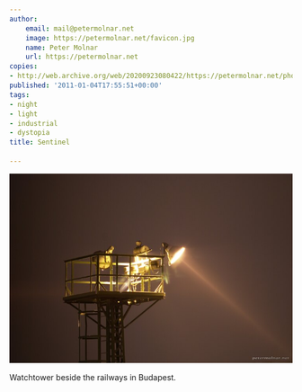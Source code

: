 ```yaml
---
author:
    email: mail@petermolnar.net
    image: https://petermolnar.net/favicon.jpg
    name: Peter Molnar
    url: https://petermolnar.net
copies:
- http://web.archive.org/web/20200923080422/https://petermolnar.net/photo/sentinel/
published: '2011-01-04T17:55:51+00:00'
tags:
- night
- light
- industrial
- dystopia
title: Sentinel

---
```


![](./sentinel.jpg)

Watchtower beside the railways in Budapest.